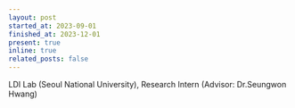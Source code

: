 ```yaml
---
layout: post
started_at: 2023-09-01
finished_at: 2023-12-01
present: true
inline: true
related_posts: false
---
```


LDI Lab (Seoul National University), Research Intern (Advisor: Dr.Seungwon Hwang) 
